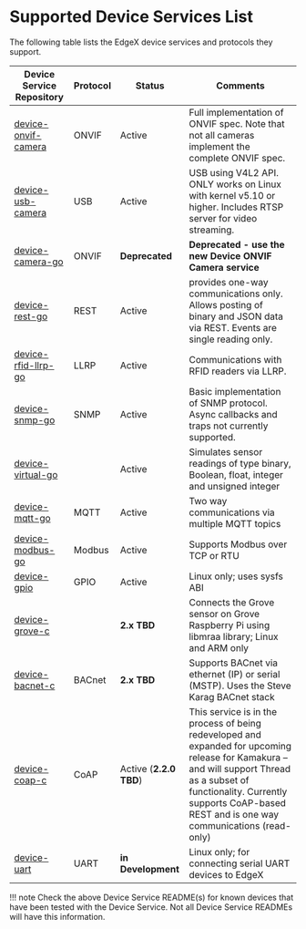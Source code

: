 # Supported Device Services List

The following table lists the EdgeX device services and protocols they support.

| Device Service Repository | Protocol | Status | Comments |
|---------------------------|----------|--------|----------|
| [device-onvif-camera](https://github.com/edgexfoundry/device-onvif-camera/tree/{{latest_released_version}}) | ONVIF | Active | Full implementation of ONVIF spec. Note that not all cameras implement the complete ONVIF spec. |
| [device-usb-camera](https://github.com/edgexfoundry/device-usb-camera/tree/{{latest_released_version}}) | USB | Active | USB using V4L2 API. ONLY works on Linux with kernel v5.10 or higher. Includes RTSP server for video streaming. |
| [device-camera-go]( https://github.com/edgexfoundry/device-camera-go/tree/v2.2.0) | ONVIF | **Deprecated** | **Deprecated - use the new Device ONVIF Camera service** |
| [device-rest-go]( https://github.com/edgexfoundry/device-rest-go/tree/{{latest_released_version}}) | REST | Active| provides one-way communications only.  Allows posting of binary and JSON data via REST.  Events are single reading only.|
| [device-rfid-llrp-go]( https://github.com/edgexfoundry/device-rfid-llrp-go/tree/{{latest_released_version}}) | LLRP | Active| Communications with RFID readers via LLRP. |
| [device-snmp-go]( https://github.com/edgexfoundry/device-snmp-go/tree/{{latest_released_version}}) | SNMP | Active| Basic implementation of SNMP protocol.  Async callbacks and traps not currently supported. |
| [device-virtual-go]( https://github.com/edgexfoundry/device-virtual-go/tree/{{latest_released_version}}) | | Active| Simulates sensor readings of type binary, Boolean, float, integer and unsigned integer |
| [device-mqtt-go]( https://github.com/edgexfoundry/device-mqtt-go/tree/{{latest_released_version}}) | MQTT | Active |  Two way communications via multiple MQTT topics |
| [device-modbus-go]( https://github.com/edgexfoundry/device-modbus-go/tree/{{latest_released_version}}) | Modbus | Active | Supports Modbus over TCP or RTU |
| [device-gpio]( https://github.com/edgexfoundry/device-gpio/tree/{{latest_released_version}}) | GPIO | Active | Linux only; uses sysfs ABI |
| [device-grove-c](https://github.com/edgexfoundry/device-grove-c/tree/v1.3.1) | | **2.x TBD** | Connects the Grove sensor on Grove Raspberry Pi using libmraa library; Linux and ARM only |
| [device-bacnet-c]( https://github.com/edgexfoundry/device-bacnet-c/tree/v1.3.1) | BACnet | **2.x TBD** | Supports BACnet via ethernet (IP) or serial (MSTP).  Uses the Steve Karag BACnet stack |
| [device-coap-c]( https://github.com/edgexfoundry/device-coap-c/tree/v2.1.0) | CoAP | Active (**2.2.0 TBD**) | This service is in the process of being redeveloped and expanded for upcoming release for Kamakura – and will support Thread as a subset of functionality.  Currently supports CoAP-based REST and is one way communications (read-only) |
| [device-uart]( https://github.com/edgexfoundry-holding/device-uart) | UART | **in Development** | Linux only; for connecting serial UART devices to EdgeX |

!!! note
    Check the above Device Service README(s) for known devices that have been tested with the Device Service. Not all Device Service READMEs will have this information.